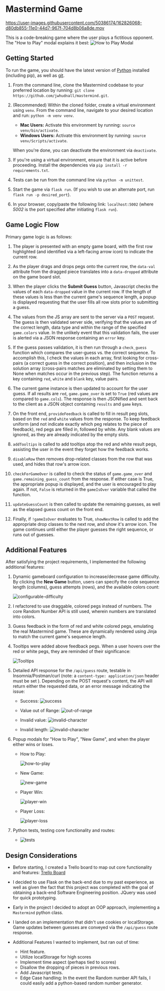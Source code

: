 # Mastermind Game

https://user-images.githubusercontent.com/50386174/162826068-d80db855-11e0-44d7-967f-704d8b06a8de.mov

This is a code-breaking game where the user plays a fictitious opponent. The "How to Play" modal explains it best:
![How to Play Modal](https://github.com/jwhudnall/mastermind/blob/main/static/images/readme-images/how-to-play.png?raw=true)

## Getting Started

To run the game, you should have the latest version of [Python](https://www.python.org/downloads/) installed (including pip), as well as [git](https://git-scm.com/downloads).

1. From the command line, clone the Mastermind codebase to your preferred location by running: `git clone https://github.com/jwhudnall/mastermind.git`.
2. (Recommended) Within the cloned folder, create a virtual environment using `venv`. From the command line, navigate to your desired location and run: `python -m venv venv`.

   - **Mac Users:** Activate this environment by running: `source venv/bin/activate`.
   - **Windows Users:** Activate this environment by running: `source venv/Scripts/activate`.

   When you're done, you can deactivate the environment via `deactivate`.

3. If you're using a virtual environment, ensure that it is active before proceeding. Install the dependencies via `pip install -r requirements.txt`.
4. Tests can be run from the command line via `python -m unittest`.
5. Start the game via `flask run`. (If you wish to use an alternate port, run `flask run -p desired_port`).
6. In your browser, copy/paste the following link: `localhost:5002` (where _5002_ is the port specified after initiating `flask run`).

## Game Logic Flow

Primary game logic is as follows:

1. The player is presented with an empty game board, with the first row highlighted (and identified via a left-facing arrow icon) to indicate the current row.

2. As the player drags and drops pegs onto the current row, the `data-val` attribute from the dragged piece translates into a `data-dropped` attribute on the game board slot.

3. When the player clicks the **Submit Guess** button, Javascript checks the values of each `data-dropped` value in the current row. If the length of these values is less than the current game's sequence length, a popup is displayed requesting that the user fills all row slots prior to submitting a guess.

4. The values from the JS array are sent to the server via a `POST` request. The guess is then validated server side, verifying that the values are of the correct length, data type and within the range of the specified `game.colors` value. In the unlikely event that this validation fails, the user is alerted via a JSON response containing an `error` key.

5. If the guess passes validation, it is then run through a `check_guess` function which compares the user-guess vs. the correct sequence. To accomplish this, I check the values in each array, first looking for cross-pairs (a correct guess in the correct position), and then inclusion in the solution array (cross-pairs matches are eliminated by setting them to None when matches occur in the previous step). The function returns a key containing `red`, `white` and `blank` key, value pairs.

6. The current game instance is then updated to account for the user guess. If all results are `red`, `game.game_over` is set to `True` (red values are compared to `game.cols`). The response is then JSONified and sent back to the client as a JSON object containing `results` and `game` keys.

7. On the front end, `provideFeedback` is called to fill in result peg slots, based on the `red` and `white` values from the response. To keep feedback uniform (and not indicate exactly which peg relates to the piece of feedback), red pegs are filled in, followed by white. Any blank values are ignored, as they are already indicated by the empty slots.

8. `addTooltips` is called to add tooltips atop the red and white result pegs, assisting the user in the event they forget how the feedback works.

9. `disableRow` then removes drop-related classes from the row that was used, and hides that row's arrow icon.

10. `checkForGameOver` is called to check the status of `game.game_over` and `game.remaining_guess_count` from the response. If either case is True, the appropriate popup is displayed, and the user is encouraged to play again. If not, `False` is returned in the `gameIsOver` variable that called the function.

11. `updateGuessCount` is then called to update the remaining guesses, as well as the elapsed guess count on the front end.

12. Finally, if `!gameIsOver` evaluates to True, `showNextRow` is called to add the appropriate drop classes to the next row, and show it's arrow icon. The game continues until either the player guesses the right sequence, or runs out of guesses.

## Additional Features

After satisfying the project requirements, I implemented the following additional features:

1. Dynamic gameboard configuration to increase/decrease game difficulty. By clicking the **New Game** button, users can specify the code sequence length (columns), guess attempts (rows), and the available colors count:

   ![configurable-difficulty](https://github.com/jwhudnall/mastermind/blob/main/static/images/readme-images/configurable-difficulty.png?raw=true)

2. I refactored to use draggable, colored pegs instead of numbers. The core Random Number API is still used, wherein numbers are translated into colors.
3. Guess feedback in the form of red and white colored pegs, emulating the real Mastermind game. These are dynamically rendered using Jinja to match the current game's sequence length.
4. Tooltips were added above feedback pegs. When a user hovers over the red or white pegs, they are reminded of their significance:

   ![Tooltips](https://github.com/jwhudnall/mastermind/blob/main/static/images/readme-images/tooltips.png?raw=true)

5. Detailed API response for the `/api/guess` route, testable in Insomnia/Postman/curl (note: a `content-type: application/json` header must be set ). Depending on the POST request's content, the API will return either the requested data, or an error message indicating the issue:

   - Success:
     ![success](https://github.com/jwhudnall/mastermind/blob/main/static/images/readme-images/api-success.png?raw=true)

   - Value out of Range:
     ![out-of-range](https://github.com/jwhudnall/mastermind/blob/main/static/images/readme-images/api-char-out-of-range.png?raw=true)

   - Invalid value:
     ![invalid-character](https://github.com/jwhudnall/mastermind/blob/main/static/images/readme-images/api-invalid-char.png?raw=true)

   - Invalid length:
     ![invalid-character](https://github.com/jwhudnall/mastermind/blob/main/static/images/readme-images/api-invalid-length.png?raw=true)

6. Popup modals for "How to Play", "New Game", and when the player either wins or loses.

   - How to Play:

     ![how-to-play](https://github.com/jwhudnall/mastermind/blob/main/static/images/readme-images/how-to-play.png?raw=true)

   - New Game:

     ![new-game](https://github.com/jwhudnall/mastermind/blob/main/static/images/readme-images/new-game-modal.png?raw=true)

   - Player Win:

     ![player-win](https://github.com/jwhudnall/mastermind/blob/main/static/images/readme-images/player-win-modal.png?raw=true)

   - Player Loss:

     ![player-loss](https://github.com/jwhudnall/mastermind/blob/main/static/images/readme-images/player-loss-modal.png?raw=true)

7. Python tests, testing core functionality and routes:

   - ![tests](https://github.com/jwhudnall/mastermind/blob/main/static/images/readme-images/running-tests.png?raw=true)

## Design Considerations

- Before starting, I created a Trello board to map out core functionality and features: [Trello Board](https://trello.com/b/efjqNs5f/mastermind)

- I decided to use Flask on the back-end due to my past experience, as well as given the fact that this project was completed with the goal of obtaining a back-end Software Engineering position. JQuery was used for quick prototyping.

- Early in the project I decided to adopt an OOP approach, implementing a `Mastermind` python class.

- I landed on an implementation that didn't use cookies or localStorage. Game updates between guesses are conveyed via the `/api/guess` route response.

- Additional Features I wanted to implement, but ran out of time:
  - Hint feature.
  - Utilize localStorage for high scores
  - Implement time aspect (perhaps tied to scores)
  - Disallow the dropping of pieces in previous rows.
  - Add Javascript tests.
  - Edge Case handling: In the event the Random number API fails, I could easily add a python-based random number generator.
